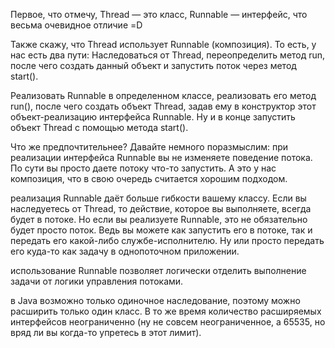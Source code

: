 Первое, что отмечу, Thread — это класс, Runnable — интерфейс, что весьма очевидное отличие =D

Также скажу, что Thread использует Runnable (композиция). То есть, у нас есть два пути:
Наследоваться от Thread, переопределить метод run, после чего создать данный объект и запустить поток через метод start().

Реализовать Runnable в определенном классе, реализовать его метод run(), после чего создать объект Thread, задав ему в конструктор этот объект-реализацию интерфейса Runnable. Ну и в конце запустить объект Thread с помощью метода start().

Что же предпочтительнее? Давайте немного поразмыслим:
при реализации интерфейса Runnable вы не изменяете поведение потока. По сути вы просто даете потоку что-то запустить. А это у нас композиция, что в свою очередь считается хорошим подходом.

реализация Runnable даёт больше гибкости вашему классу. Если вы наследуетесь от Thread, то действие, которое вы выполняете, всегда будет в потоке. Но если вы реализуете Runnable, это не обязательно будет просто поток. Ведь вы можете как запустить его в потоке, так и передать его какой-либо службе-исполнителю. Ну или просто передать его куда-то как задачу в однопоточном приложении.

использование Runnable позволяет логически отделить выполнение задачи от логики управления потоками.

в Java возможно только одиночное наследование, поэтому можно расширить только один класс. В то же время количество расширяемых интерфейсов неограниченно (ну не совсем неограниченное, а 65535, но вряд ли вы когда-то упретесь в этот лимит).

